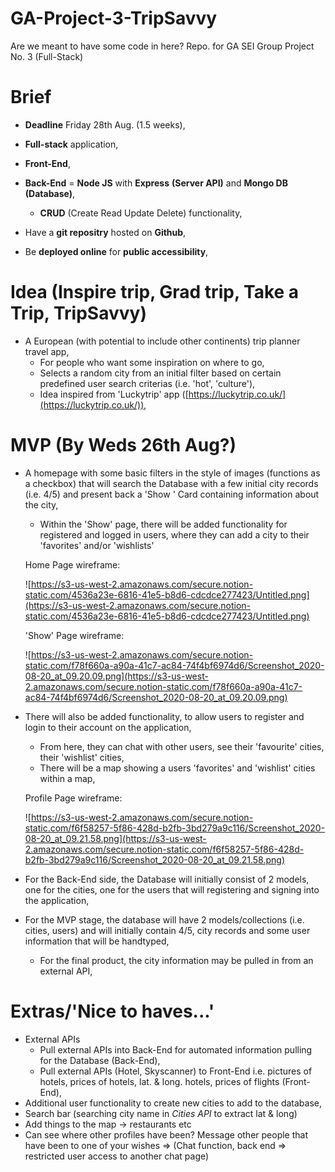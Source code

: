 # GA-Project-3-TripSavvy
Are we meant to have some code in here?
Repo. for GA SEI Group Project No. 3 (Full-Stack)


# Brief

- **Deadline** Friday 28th Aug. (1.5 weeks),
- **Full-stack** application,

- **Front-End**,
- **Back-End** = **Node JS** with **Express** **(Server API)** and **Mongo DB** **(Database)**,
    - **CRUD** (Create Read Update Delete) functionality,

- Have a **git repositry** hosted on **Github**,


- Be **deployed online** for **public accessibility**,

# Idea (Inspire trip, Grad trip, Take a Trip, TripSavvy)

- A European (with potential to include other continents) trip planner travel app,
    - For people who want some inspiration on where to go,
    - Selects a random city from an initial filter based on certain predefined user search criterias (i.e. 'hot', 'culture'),
    - Idea inspired from 'Luckytrip' app ([https://luckytrip.co.uk/](https://luckytrip.co.uk/)),

# MVP (By Weds 26th Aug?)

- A homepage with some basic filters in the style of images (functions as a checkbox) that will search the Database with a few initial city records (i.e. 4/5) and present back a 'Show    ' Card containing information about the city,
    - Within the 'Show' page, there will be added functionality for registered and logged in users, where they can add a city to their 'favorites' and/or 'wishlists'

    Home Page wireframe:

    ![https://s3-us-west-2.amazonaws.com/secure.notion-static.com/4536a23e-6816-41e5-b8d6-cdcdce277423/Untitled.png](https://s3-us-west-2.amazonaws.com/secure.notion-static.com/4536a23e-6816-41e5-b8d6-cdcdce277423/Untitled.png)

    'Show' Page wireframe:

    ![https://s3-us-west-2.amazonaws.com/secure.notion-static.com/f78f660a-a90a-41c7-ac84-74f4bf6974d6/Screenshot_2020-08-20_at_09.20.09.png](https://s3-us-west-2.amazonaws.com/secure.notion-static.com/f78f660a-a90a-41c7-ac84-74f4bf6974d6/Screenshot_2020-08-20_at_09.20.09.png)

- There will also be added functionality, to allow users to register and login to their account on the application,
    - From here, they can chat with other users, see their 'favourite' cities, their 'wishlist' cities,
    - There will be a map showing a users 'favorites' and 'wishlist' cities within a map,

    Profile Page wireframe:

    ![https://s3-us-west-2.amazonaws.com/secure.notion-static.com/f6f58257-5f86-428d-b2fb-3bd279a9c116/Screenshot_2020-08-20_at_09.21.58.png](https://s3-us-west-2.amazonaws.com/secure.notion-static.com/f6f58257-5f86-428d-b2fb-3bd279a9c116/Screenshot_2020-08-20_at_09.21.58.png)

- For the Back-End side, the Database will initially consist of 2 models, one for the cities, one for the users that will registering and signing into the application,
- For the MVP stage, the database will have 2 models/collections (i.e. cities, users) and will initially contain 4/5, city records and some user information that will be handtyped,
    - For the final product, the city information may be pulled in from an external API,

# Extras/'Nice to haves...'

- External APIs
    - Pull external APIs into Back-End for automated information pulling for the Database (Back-End),
    - Pull external APIs (Hotel, Skyscanner) to Front-End i.e. pictures of hotels, prices of hotels, lat. & long. hotels, prices of flights (Front-End),
- Additional user functionality to create new cities to add to the database,
- Search bar (searching city name in *Cities API* to extract lat & long)
- Add things to the map -> restaurants etc
- Can see where other profiles have been? Message other people that have been to one of your wishes => (Chat function, back end => restricted user access to another chat page)
